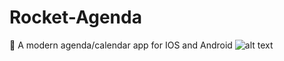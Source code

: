 # Rocket-Agenda
🚀 A modern agenda/calendar app for IOS and Android
![alt text](https://imgur.com/QTAPGUw)
